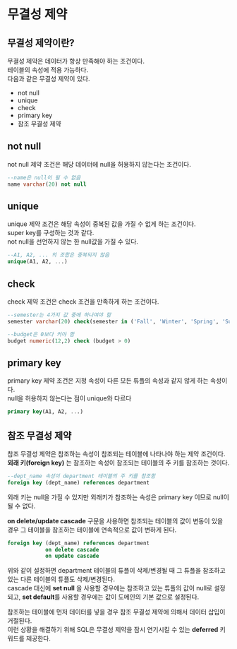 # 무결성 제약
## 무결성 제약이란?
무결성 제약은 데이터가 항상 만족해야 하는 조건이다.  
테이블의 속성에 적용 가능하다.  
다음과 같은 무결성 제약이 있다.  
- not null
- unique
- check
- primary key
- 참조 무결성 제약

## not null
not null 제약 조건은 해당 데이터에 null을 허용하지 않는다는 조건이다.  
```sql
--name은 null이 될 수 없음
name varchar(20) not null
```

## unique
unique 제약 조건은 해당 속성이 중복된 값을 가질 수 없게 하는 조건이다.  
super key를 구성하는 것과 같다.  
not null을 선언하지 않는 한 null값을 가질 수 있다.  
```sql
--A1, A2, ... 의 조합은 중복되지 않음
unique(A1, A2, ...)
```

## check
check 제약 조건은 check 조건을 만족하게 하는 조건이다.  
```sql
--semester는 4가지 값 중에 하나여야 함
semester varchar(20) check(semester in ('Fall', 'Winter', 'Spring', 'Summer'))

--budget은 0보다 커야 함
budget numeric(12,2) check (budget > 0) 
```

## primary key
primary key 제약 조건은 지정 속성이 다른 모든 튜플의 속성과 같지 않게 하는 속성이다.  
null을 허용하지 않는다는 점이 unique와 다르다
```sql
primary key(A1, A2, ...)
```

## 참조 무결성 제약
참조 무결성 제약은 참조하는 속성이 참조되는 테이블에 나타나야 하는 제약 조건이다.  
**외래 키(foreign key)** 는 참조하는 속성이 참조되는 테이블의 주 키를 참조하는 것이다.  
```sql
--dept_name 속성이 department 테이블의 주 키를 참조함
foreign key (dept_name) references department
```

외래 키는 null을 가질 수 있지만 외래키가 참조하는 속성은 primary key 이므로 null이 될 수 없다.  

**on delete/update cascade** 구문을 사용하면 참조되는 테이블의 값이 변동이 있을 경우 그 테이블을 참조하는 테이블에 연속적으로 값이 변하게 된다.  
```sql
foreign key (dept_name) references department
            on delete cascade
            on update cascade
```
위와 같이 설정하면 department 테이블의 튜플이 삭제/변경될 때 그 튜플을 참조하고 있는 다른 테이블의 튜플도 삭제/변경된다.  
cascade 대신에 **set null** 을 사용할 경우에는 참조하고 있는 튜플의 값이 null로 설정되고, **set default**를 사용할 경우에는 값이 도메인의 기본 값으로 설정된다.  

참조하는 테이블에 먼저 데이터를 넣을 경우 참조 무결성 제약에 의해서 데이터 삽입이 거절된다.  
이런 상황을 해결하기 위해 SQL은 무결성 제약을 잠시 연기시킬 수 있는 **deferred** 키워드를 제공한다.  




